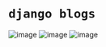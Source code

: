 # `django blogs`

![image](https://github.com/user-attachments/assets/1dccd46d-c7b4-4c56-a435-ed969f1dd0a7)
![image](https://github.com/user-attachments/assets/755ad5f3-6841-427f-bf9a-13dbc5a9fc61)
![image](https://github.com/user-attachments/assets/d52376b0-b5e0-4f4a-839a-0e5665e745e9)
